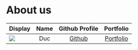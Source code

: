 # About us

Display |   Name   |        Github Profile         | Portfolio 
--------|:--------:|:-----------------------------:|:---------:
![](https://via.placeholder.com/100.png?text=Photo) |   Duc    |          [Github](https://github.com/k1b1t0)           | [Portfolio](docs/team/johndoe.md)
